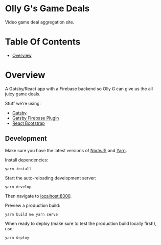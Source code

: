 # Olly G's Game Deals

Video game deal aggregation site.

# Table Of Contents

- [Overview](#overview)

# Overview

A Gatsby/React app with a Firebase backend so Olly G can give us the all juicy
game deals.

Stuff we're using:

- [Gatsby](https://www.gatsbyjs.org/)
- [Gatsby Firebase Plugin](https://www.gatsbyjs.org/packages/gatsby-plugin-firebase/)
- [React Bootstrap](https://react-bootstrap.github.io/)

## Development

Make sure you have the latest versions of
[NodeJS](https://nodejs.org/en/download/)
and [Yarn](https://classic.yarnpkg.com/en/docs/install/).

Install dependencies:

```
yarn install
```

Start the auto-reloading development server:

```
yarn develop
```

Then navigate to [localhost:8000](http://localhost:8000).

Preview a production build:

```
yarn build && yarn serve
```

When ready to deploy (make sure to test the production build locally
first!), use:

```
yarn deploy
```
